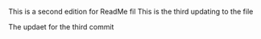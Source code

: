 
This is a second edition for ReadMe fil
This is the third updating to the file 

The updaet for the third commit 
